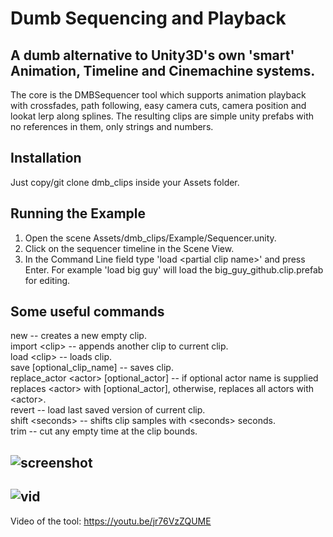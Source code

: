 # Dumb Sequencing and Playback
A dumb alternative to Unity3D's own 'smart' Animation, Timeline and Cinemachine systems.
----
The core is the DMBSequencer tool which supports animation playback with crossfades, path following, easy camera cuts, camera position and lookat lerp along splines. The resulting clips are simple unity prefabs with no references in them, only strings and numbers.

Installation
----
Just copy/git clone dmb_clips inside your Assets folder.

Running the Example
----
1) Open the scene Assets/dmb_clips/Example/Sequencer.unity. 
2) Click on the sequencer timeline in the Scene View. 
3) In the Command Line field type 'load \<partial clip name\>' and press Enter. For example 'load big guy' will load the big_guy_github.clip.prefab for editing.

Some useful commands
----
new -- creates a new empty clip.  
import \<clip\> -- appends another clip to current clip.  
load \<clip\> -- loads clip.  
save \[optional_clip_name\] -- saves clip.  
replace_actor \<actor\> [optional_actor] -- if optional actor name is supplied replaces \<actor\> with [optional_actor], otherwise, replaces all actors with \<actor\>.  
revert -- load last saved version of current clip.  
shift \<seconds\> -- shifts clip samples with \<seconds\> seconds.  
trim -- cut any empty time at the clip bounds.  

![screenshot](https://i.imgur.com/sHUU5de.png)
----
![vid](https://i.imgur.com/Ft3AgNi.gif)
----
Video of the tool: https://youtu.be/jr76VzZQUME
